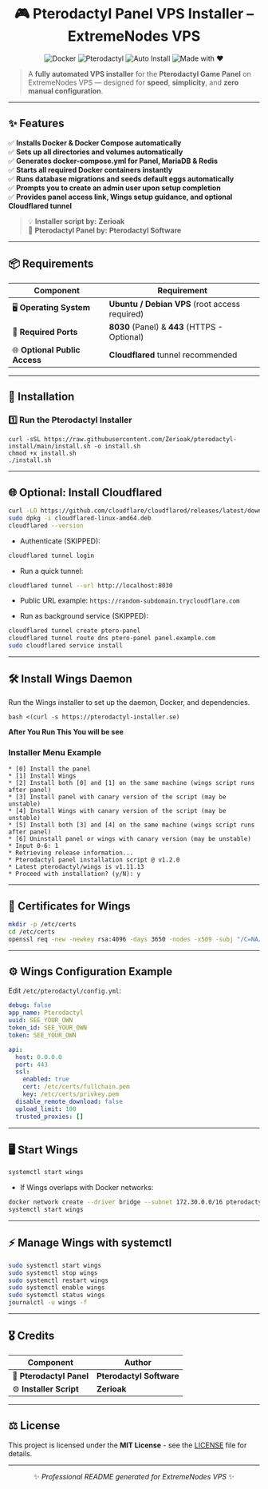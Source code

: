 <div align="center">

# 🎮 **Pterodactyl Panel VPS Installer – ExtremeNodes VPS**

![Docker](https://img.shields.io/badge/Docker-Automated-blue)
![Pterodactyl](https://img.shields.io/badge/Pterodactyl-Panel-green)
![Auto Install](https://img.shields.io/badge/Installer-Fully%20Automated-orange)
![Made with ❤️](https://img.shields.io/badge/Made%20with-❤️-ff69b4)

</div>

> A **fully automated VPS installer** for the **Pterodactyl Game Panel** on ExtremeNodes VPS — designed for **speed**, **simplicity**, and **zero manual configuration**.

---

## ✨ **Features**

✅ **Installs Docker & Docker Compose automatically**  
✅ **Sets up all directories and volumes automatically**  
✅ **Generates docker-compose.yml for Panel, MariaDB & Redis**  
✅ **Starts all required Docker containers instantly**  
✅ **Runs database migrations and seeds default eggs automatically**  
✅ **Prompts you to create an admin user upon setup completion**  
✅ **Provides panel access link, Wings setup guidance, and optional Cloudflared tunnel**

> 💡 **Installer script by:** **Zerioak**  
> 🐉 **Pterodactyl Panel by:** **Pterodactyl Software**

---

## 📦 **Requirements**

| Component | Requirement |
|-----------|------------|
| 🖥️ **Operating System** | **Ubuntu / Debian VPS** (root access required) |
| 🔌 **Required Ports** | **8030** (Panel) & **443** (HTTPS - Optional) |
| 🌐 **Optional Public Access** | **Cloudflared** tunnel recommended |

---

## 🚀 **Installation**

### **1️⃣ Run the Pterodactyl Installer**

```
curl -sSL https://raw.githubusercontent.com/Zerioak/pterodactyl-install/main/install.sh -o install.sh
chmod +x install.sh
./install.sh
```

---

## 🌐 **Optional: Install Cloudflared**

```bash
curl -LO https://github.com/cloudflare/cloudflared/releases/latest/download/cloudflared-linux-amd64.deb
sudo dpkg -i cloudflared-linux-amd64.deb
cloudflared --version
```

- Authenticate (SKIPPED):

```bash
cloudflared tunnel login
```

- Run a quick tunnel:

```bash
cloudflared tunnel --url http://localhost:8030
```

- Public URL example: `https://random-subdomain.trycloudflare.com`

- Run as background service (SKIPPED):

```bash
cloudflared tunnel create ptero-panel
cloudflared tunnel route dns ptero-panel panel.example.com
sudo cloudflared service install
```

---

## 🛠️ **Install Wings Daemon**

Run the Wings installer to set up the daemon, Docker, and dependencies.
```
bash <(curl -s https://pterodactyl-installer.se)
```
**After You Run This You will be see**

### **Installer Menu Example**

```text
* [0] Install the panel
* [1] Install Wings
* [2] Install both [0] and [1] on the same machine (wings script runs after panel)
* [3] Install panel with canary version of the script (may be unstable)
* [4] Install Wings with canary version of the script (may be unstable)
* [5] Install both [3] and [4] on the same machine (wings script runs after panel)
* [6] Uninstall panel or wings with canary version (may be unstable)
* Input 0-6: 1
* Retrieving release information...
* Pterodactyl panel installation script @ v1.2.0
* Latest pterodactyl/wings is v1.11.13
* Proceed with installation? (y/N): y
```

---

## 🔐 **Certificates for Wings**

```bash
mkdir -p /etc/certs
cd /etc/certs
openssl req -new -newkey rsa:4096 -days 3650 -nodes -x509 -subj "/C=NA/ST=NA/L=NA/O=NA/CN=Generic SSL Certificate" -keyout privkey.pem -out fullchain.pem
```

---

## ⚙️ **Wings Configuration Example**

Edit `/etc/pterodactyl/config.yml`:

```yaml
debug: false
app_name: Pterodactyl
uuid: SEE_YOUR_OWN
token_id: SEE_YOUR_OWN
token: SEE_YOUR_OWN

api:
  host: 0.0.0.0
  port: 443
  ssl:
    enabled: true
    cert: /etc/certs/fullchain.pem
    key: /etc/certs/privkey.pem
  disable_remote_download: false
  upload_limit: 100
  trusted_proxies: []
```

---

## 🖥️ **Start Wings**

```bash
systemctl start wings
```

- If Wings overlaps with Docker networks:

```bash
docker network create --driver bridge --subnet 172.30.0.0/16 pterodactyl_nw
systemctl start wings
```

---

## ⚡ **Manage Wings with systemctl**

```bash
sudo systemctl start wings
sudo systemctl stop wings
sudo systemctl restart wings
sudo systemctl enable wings
sudo systemctl status wings
journalctl -u wings -f
```

---

## 🎖️ **Credits**

| Component | Author |
|-----------|--------|
| 🐉 **Pterodactyl Panel** | **Pterodactyl Software** |
| ⚙️ **Installer Script** | **Zerioak** |

---

## ⚖️ **License**

This project is licensed under the **MIT License** - see the [LICENSE](LICENSE) file for details.

---

<div align="center">

✨ _Professional README generated for ExtremeNodes VPS_ ✨

</div>
